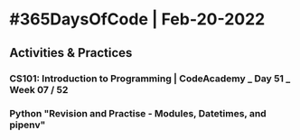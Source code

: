 # #365DaysOfCode | Feb-20-2022
## Activities & Practices     
### CS101: Introduction to Programming | CodeAcademy _ Day 51 _ Week 07 / 52     
### Python "Revision and Practise - Modules, Datetimes, and pipenv"    